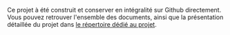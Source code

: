 Ce projet à été construit et conserver en intégralité sur Github directement. Vous pouvez retrouver l'ensemble des documents, ainsi que la présentation détaillée du projet dans [le répertoire dédié au projet](https://github.com/Haelios/Projet_7_OC).
